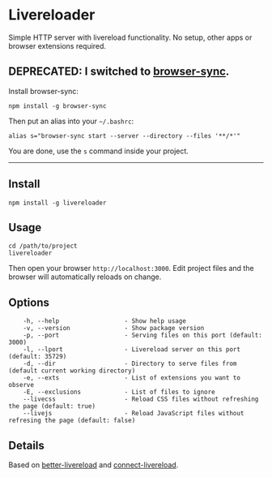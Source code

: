 
# Livereloader

Simple HTTP server with livereload functionality. No setup, other apps or browser extensions required.

## DEPRECATED: I switched to [browser-sync](http://www.browsersync.io/).

Install browser-sync:
```
npm install -g browser-sync
```

Then put an alias into your `~/.bashrc`:
```
alias s="browser-sync start --server --directory --files '**/*'"
```

You are done, use the `s` command inside your project.

---

## Install

```
npm install -g livereloader
```

## Usage

```
cd /path/to/project
livereloader
```

Then open your browser `http://localhost:3000`. Edit project files and the browser will automatically reloads on change.

## Options
```
    -h, --help                  - Show help usage
    -v, --version               - Show package version
    -p, --port                  - Serving files on this port (default: 3000)
    -l, --lport                 - Livereload server on this port (default: 35729)
    -d, --dir                   - Directory to serve files from (default current working directory)
    -e, --exts                  - List of extensions you want to observe
    -E, --exclusions            - List of files to ignore
    --livecss                   - Reload CSS files without refreshing the page (default: true)
    --livejs                    - Reload JavaScript files without refresing the page (default: false)
```

## Details

Based on [better-livereload](https://github.com/Leftium/node-livereload) and [connect-livereload](https://github.com/intesso/connect-livereload).
